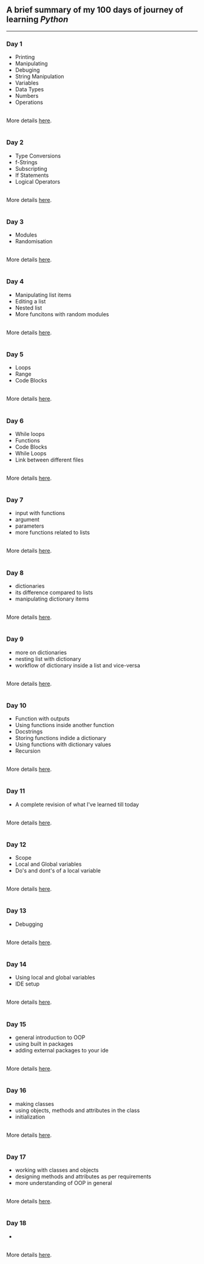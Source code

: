 ## A brief summary of my 100 days of journey of learning _Python_  

***  

### Day 1  
- Printing  
- Manipulating  
- Debuging  
- String Manipulation  
- Variables  
- Data Types  
- Numbers  
- Operations  

&nbsp;  
More details [here](Day1/Day1.md).  

#  

### Day 2  

- Type Conversions  
- f-Strings  
- Subscripting  
- If Statements  
- Logical Operators  

&nbsp;  
More details [here](Day2/Day2.md).  

#  

### Day 3  

- Modules  
- Randomisation  

&nbsp;  
More details [here](Day3/Day3.md).  

#  

### Day 4  

- Manipulating list items  
- Editing a list  
- Nested list  
- More funcitons with random modules  

&nbsp;  
More details [here](Day4/Day4.md).  

#  

### Day 5  

- Loops  
- Range  
- Code Blocks  

&nbsp;  
More details [here](Day5/Day5.md).  

#  

### Day 6  

- While loops  
- Functions  
- Code Blocks  
- While Loops  
- Link between different files  

&nbsp;  
More details [here](Day6/Day6.md).  

#  

### Day 7  

- input with functions  
- argument  
- parameters  
- more functions related to lists   

&nbsp;  
More details [here](Day7/Day7.md).  

#  

### Day 8  

- dictionaries  
- its difference compared to lists  
- manipulating dictionary items  

&nbsp;  
More details [here](Day8/Day8.md).  

#  

### Day 9  

- more on dictionaries  
- nesting list with dictionary   
- workflow of dictionary inside a list and vice-versa  

&nbsp;  
More details [here](Day9/Day9.md).  

#  

### Day 10  

- Function with outputs  
- Using functions inside another function  
- Docstrings  
- Storing functions indide a dictionary  
- Using functions with dictionary values  
- Recursion  

&nbsp;  
More details [here](Day10/Day10.md).  

#  

### Day 11  

- A complete revision of what I've learned till today  

&nbsp;  
More details [here](Day11/Day11.md).  

#  

### Day 12  

- Scope  
- Local and Global variables  
- Do's and dont's of a local variable  

&nbsp;  
More details [here](Day12/Day12.md).  

#  

### Day 13  

- Debugging  

&nbsp;  
More details [here](Day13/Day13.md).  

#  

### Day 14  

- Using local and global variables  
- IDE setup  

&nbsp;  
More details [here](Day14/Day14.md).  

#  

### Day 15  

- general introduction to OOP  
- using built in packages  
- adding external packages to your ide  

&nbsp;  
More details [here](Day15/Day15.md).  

#  

### Day 16  

- making classes  
- using objects, methods and attributes in the class  
- initialization  

&nbsp;  
More details [here](Day16/Day16.md).  

#  

### Day 17  

- working with classes and objects  
- designing methods and attributes as per requirements  
- more understanding of OOP in general  

&nbsp;  
More details [here](Day17/Day17.md).  

#  

### Day 18  

- 

&nbsp;  
More details [here](Day18/Day18.md).  